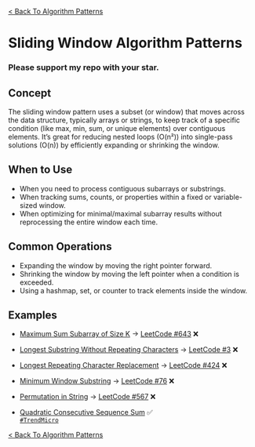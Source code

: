 [< Back To Algorithm Patterns](../../)

# Sliding Window Algorithm Patterns
### Please support my repo with your star.

## Concept
The sliding window pattern uses a subset (or window) that moves across the data structure, typically arrays or strings, to keep track of a specific condition (like max, min, sum, or unique elements) over contiguous elements. It’s great for reducing nested loops (O(n²)) into single-pass solutions (O(n)) by efficiently expanding or shrinking the window.

## When to Use
- When you need to process contiguous subarrays or substrings.
- When tracking sums, counts, or properties within a fixed or variable-sized window.
- When optimizing for minimal/maximal subarray results without reprocessing the entire window each time.

## Common Operations
- Expanding the window by moving the right pointer forward.
- Shrinking the window by moving the left pointer when a condition is exceeded.
- Using a hashmap, set, or counter to track elements inside the window.

## Examples
- [Maximum Sum Subarray of Size K]() → [LeetCode #643](https://leetcode.com/problems/maximum-average-subarray-i) ❌

- [Longest Substring Without Repeating Characters]() → [LeetCode #3](https://leetcode.com/problems/longest-substring-without-repeating-characters) ❌

- [Longest Repeating Character Replacement]() → [LeetCode #424](https://leetcode.com/problems/longest-repeating-character-replacement) ❌

- [Minimum Window Substring]() → [LeetCode #76](https://leetcode.com/problems/minimum-window-substring) ❌

- [Permutation in String]() → [LeetCode #567](https://leetcode.com/problems/permutation-in-string) ❌

- [Quadratic Consecutive Sequence Sum](quadratic_consecutive_sequence_sum/) ✅
  <br>
  [`#TrendMicro`](https://trendmicro.com)

[< Back To Algorithm Patterns](../../)
